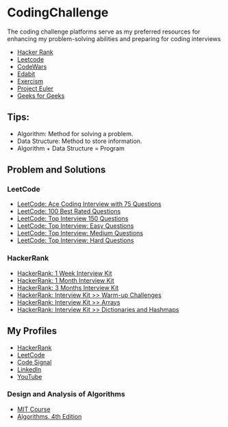 # CodingChallenge
The coding challenge platforms serve as my preferred resources for enhancing my problem-solving abilities and preparing for coding interviews
- [Hacker Rank](https://www.hackerrank.com/domains)
- [Leetcode](https://leetcode.com/problems)
- [CodeWars](https://www.codewars.com/kata/latest)
- [Edabit](https://edabit.com/challenges/java)
- [Exercism](https://exercism.org/tracks)
- [Project Euler](https://projecteuler.net/recent)
- [Geeks for Geeks](https://practice.geeksforgeeks.org/explore?)

## Tips:
- Algorithm: Method for solving a problem.
- Data Structure: Method to store information.
- Algorithm + Data Structure = Program

## Problem and Solutions
### LeetCode
- [LeetCode: Ace Coding Interview with 75 Questions](https://github.com/krishnamanchikalapudi/CodingChallenge.java/tree/develop/src/main/java/solutions/leetcode/interview/top75q/README.md)
- [LeetCode: 100 Best Rated Questions](https://github.com/krishnamanchikalapudi/CodingChallenge.java/tree/develop/src/main/java/solutions/leetcode/interview/top100q/README.md)
- [LeetCode: Top Interview 150 Questions](https://github.com/krishnamanchikalapudi/CodingChallenge.java/tree/develop/src/main/java/solutions/leetcode/interview/top150q/README.md)
- [LeetCode: Top Interview: Easy Questions](https://leetcode.com/explore/interview/card/top-interview-questions-easy/)
- [LeetCode: Top Interview: Medium Questions](https://leetcode.com/explore/interview/card/top-interview-questions-medium/)
- [LeetCode: Top Interview: Hard Questions](https://leetcode.com/explore/interview/card/top-interview-questions-hard/)


### HackerRank
- [HackerRank: 1 Week Interview Kit](https://github.com/krishnamanchikalapudi/CodingChallenge.java/tree/develop/src/main/java/solutions/hackerrank/prepkit1week/README.md)
- [HackerRank: 1 Month Interview Kit](https://www.hackerrank.com/interview/preparation-kits/one-month-preparation-kit/one-month-week-one/)
- [HackerRank: 3 Months Interview Kit](https://www.hackerrank.com/interview/preparation-kits/three-month-preparation-kit/three-month-week-one/)
- [HackerRank: Interview Kit >> Warm-up Challenges](https://github.com/krishnamanchikalapudi/CodingChallenge.java/tree/develop/src/main/java/solutions/hackerrank/interview/warmup/README.md)
- [HackerRank: Interview Kit >> Arrays](https://github.com/krishnamanchikalapudi/CodingChallenge.java/tree/develop/src/main/java/solutions/hackerrank/interview/arrays/README.md)
- [HackerRank: Interview Kit >> Dictionaries and Hashmaps](https://github.com/krishnamanchikalapudi/CodingChallenge.java/tree/develop/src/main/java/solutions/hackerrank/interview/dictionaries/README.md)



## My Profiles
- [HackerRank](https://HackerRank.com/kmanchikalapudi/)
- [LeetCode](https://leetcode.com/kmanchikalapudi/)
- [Code Signal](https://app.codesignal.com/profile/kmanchikalapudi)
- [LinkedIn](https://linkedin.com/in/krishnamanchikalapudi/)
- [YouTube](https://youtube.com/@DayOneDev)

### Design and Analysis of Algorithms
- [MIT Course](https://ocw.mit.edu/courses/6-046j-design-and-analysis-of-algorithms-spring-2015/video_galleries/lecture-videos/)
- [Algorithms, 4th Edition](https://algs4.cs.princeton.edu/references/)